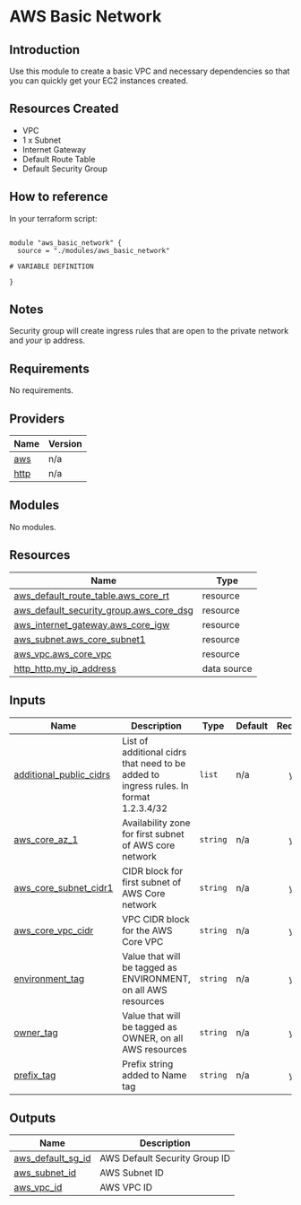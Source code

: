 # AWS Basic Network

## Introduction

Use this module to create a basic VPC and necessary dependencies so that you can quickly get your EC2 instances created.

## Resources Created

* VPC
* 1 x Subnet
* Internet Gateway
* Default Route Table
* Default Security Group

## How to reference

In your terraform script:

```

module "aws_basic_network" {
  source = "./modules/aws_basic_network"

# VARIABLE DEFINITION

}
```

## Notes

Security group will create ingress rules that are open to the private network and *your* ip address.

<!-- BEGIN_TF_DOCS -->
## Requirements

No requirements.

## Providers

| Name | Version |
|------|---------|
| <a name="provider_aws"></a> [aws](#provider\_aws) | n/a |
| <a name="provider_http"></a> [http](#provider\_http) | n/a |

## Modules

No modules.

## Resources

| Name | Type |
|------|------|
| [aws_default_route_table.aws_core_rt](https://registry.terraform.io/providers/hashicorp/aws/latest/docs/resources/default_route_table) | resource |
| [aws_default_security_group.aws_core_dsg](https://registry.terraform.io/providers/hashicorp/aws/latest/docs/resources/default_security_group) | resource |
| [aws_internet_gateway.aws_core_igw](https://registry.terraform.io/providers/hashicorp/aws/latest/docs/resources/internet_gateway) | resource |
| [aws_subnet.aws_core_subnet1](https://registry.terraform.io/providers/hashicorp/aws/latest/docs/resources/subnet) | resource |
| [aws_vpc.aws_core_vpc](https://registry.terraform.io/providers/hashicorp/aws/latest/docs/resources/vpc) | resource |
| [http_http.my_ip_address](https://registry.terraform.io/providers/hashicorp/http/latest/docs/data-sources/http) | data source |

## Inputs

| Name | Description | Type | Default | Required |
|------|-------------|------|---------|:--------:|
| <a name="input_additional_public_cidrs"></a> [additional\_public\_cidrs](#input\_additional\_public\_cidrs) | List of additional cidrs that need to be added to ingress rules. In format 1.2.3.4/32 | `list` | n/a | yes |
| <a name="input_aws_core_az_1"></a> [aws\_core\_az\_1](#input\_aws\_core\_az\_1) | Availability zone for first subnet of AWS core network | `string` | n/a | yes |
| <a name="input_aws_core_subnet_cidr1"></a> [aws\_core\_subnet\_cidr1](#input\_aws\_core\_subnet\_cidr1) | CIDR block for first subnet of AWS Core network | `string` | n/a | yes |
| <a name="input_aws_core_vpc_cidr"></a> [aws\_core\_vpc\_cidr](#input\_aws\_core\_vpc\_cidr) | VPC CIDR block for the AWS Core VPC | `string` | n/a | yes |
| <a name="input_environment_tag"></a> [environment\_tag](#input\_environment\_tag) | Value that will be tagged as ENVIRONMENT, on all AWS resources | `string` | n/a | yes |
| <a name="input_owner_tag"></a> [owner\_tag](#input\_owner\_tag) | Value that will be tagged as OWNER, on all AWS resources | `string` | n/a | yes |
| <a name="input_prefix_tag"></a> [prefix\_tag](#input\_prefix\_tag) | Prefix string added to Name tag | `string` | n/a | yes |

## Outputs

| Name | Description |
|------|-------------|
| <a name="output_aws_default_sg_id"></a> [aws\_default\_sg\_id](#output\_aws\_default\_sg\_id) | AWS Default Security Group ID |
| <a name="output_aws_subnet_id"></a> [aws\_subnet\_id](#output\_aws\_subnet\_id) | AWS Subnet ID |
| <a name="output_aws_vpc_id"></a> [aws\_vpc\_id](#output\_aws\_vpc\_id) | AWS VPC ID |
<!-- END_TF_DOCS -->